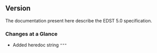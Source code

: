 ## Version

The documentation present here describe the EDST 5.0 specification.

### Changes at a Glance

* Added heredoc string `"""`
